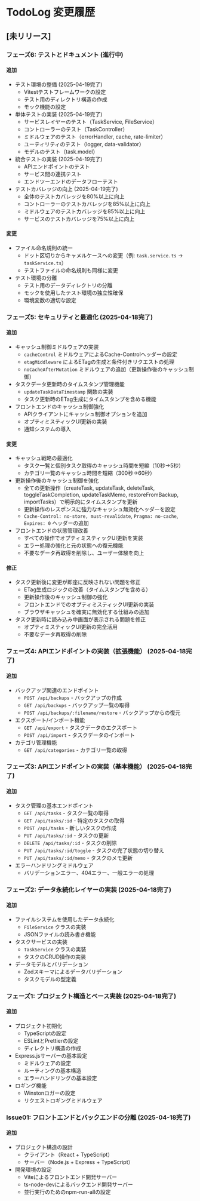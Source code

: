 # TodoLog 変更履歴

## [未リリース]

### フェーズ6: テストとドキュメント (進行中)

#### 追加
- テスト環境の整備 (2025-04-19完了)
  - Vitestテストフレームワークの設定
  - テスト用のディレクトリ構造の作成
  - モック機能の設定
- 単体テストの実装 (2025-04-19完了)
  - サービスレイヤーのテスト（TaskService, FileService）
  - コントローラーのテスト（TaskController）
  - ミドルウェアのテスト（errorHandler, cache, rate-limiter）
  - ユーティリティのテスト（logger, data-validator）
  - モデルのテスト（task.model）
- 統合テストの実装 (2025-04-19完了)
  - APIエンドポイントのテスト
  - サービス間の連携テスト
  - エンドツーエンドのデータフローテスト
- テストカバレッジの向上 (2025-04-19完了)
  - 全体のテストカバレッジを80%以上に向上
  - コントローラーのテストカバレッジを85%以上に向上
  - ミドルウェアのテストカバレッジを85%以上に向上
  - サービスのテストカバレッジを75%以上に向上

#### 変更
- ファイル命名規則の統一
  - ドット区切りからキャメルケースへの変更（例: `task.service.ts` → `taskService.ts`）
  - テストファイルの命名規則も同様に変更
- テスト環境の分離
  - テスト用のデータディレクトリの分離
  - モックを使用したテスト環境の独立性確保
  - 環境変数の適切な設定

### フェーズ5: セキュリティと最適化 (2025-04-18完了)

#### 追加
- キャッシュ制御ミドルウェアの実装
  - `cacheControl` ミドルウェアによるCache-Controlヘッダーの設定
  - `etagMiddleware` によるETagの生成と条件付きリクエストの処理
  - `noCacheAfterMutation` ミドルウェアの追加（更新操作後のキャッシュ制御）
- タスクデータ更新時のタイムスタンプ管理機能
  - `updateTaskDataTimestamp` 関数の実装
  - タスク更新時のETag生成にタイムスタンプを含める機能
- フロントエンドのキャッシュ制御強化
  - APIクライアントにキャッシュ制御オプションを追加
  - オプティミスティックUI更新の実装
  - 通知システムの導入

#### 変更
- キャッシュ戦略の最適化
  - タスク一覧と個別タスク取得のキャッシュ時間を短縮（10秒→5秒）
  - カテゴリ一覧のキャッシュ時間を短縮（300秒→60秒）
- 更新操作後のキャッシュ制御を強化
  - 全ての更新操作（createTask, updateTask, deleteTask, toggleTaskCompletion, updateTaskMemo, restoreFromBackup, importTasks）で明示的にタイムスタンプを更新
  - 更新操作のレスポンスに強力なキャッシュ無効化ヘッダーを設定
  - `Cache-Control: no-store, must-revalidate`, `Pragma: no-cache`, `Expires: 0` ヘッダーの追加
- フロントエンドの状態管理改善
  - すべての操作でオプティミスティックUI更新を実装
  - エラー処理の強化と元の状態への復元機能
  - 不要なデータ再取得を削除し、ユーザー体験を向上

#### 修正
- タスク更新後に変更が即座に反映されない問題を修正
  - ETag生成ロジックの改善（タイムスタンプを含める）
  - 更新操作後のキャッシュ制御の強化
  - フロントエンドでのオプティミスティックUI更新の実装
  - ブラウザキャッシュを確実に無効化する仕組みの追加
- タスク更新時に読み込み中画面が表示される問題を修正
  - オプティミスティックUI更新の完全活用
  - 不要なデータ再取得の削除

### フェーズ4: APIエンドポイントの実装（拡張機能） (2025-04-18完了)

#### 追加
- バックアップ関連のエンドポイント
  - `POST /api/backups` - バックアップの作成
  - `GET /api/backups` - バックアップ一覧の取得
  - `POST /api/backups/:filename/restore` - バックアップからの復元
- エクスポート/インポート機能
  - `GET /api/export` - タスクデータのエクスポート
  - `POST /api/import` - タスクデータのインポート
- カテゴリ管理機能
  - `GET /api/categories` - カテゴリ一覧の取得

### フェーズ3: APIエンドポイントの実装（基本機能） (2025-04-18完了)

#### 追加
- タスク管理の基本エンドポイント
  - `GET /api/tasks` - タスク一覧の取得
  - `GET /api/tasks/:id` - 特定のタスクの取得
  - `POST /api/tasks` - 新しいタスクの作成
  - `PUT /api/tasks/:id` - タスクの更新
  - `DELETE /api/tasks/:id` - タスクの削除
  - `PUT /api/tasks/:id/toggle` - タスクの完了状態の切り替え
  - `PUT /api/tasks/:id/memo` - タスクのメモ更新
- エラーハンドリングミドルウェア
  - バリデーションエラー、404エラー、一般エラーの処理

### フェーズ2: データ永続化レイヤーの実装 (2025-04-18完了)

#### 追加
- ファイルシステムを使用したデータ永続化
  - `FileService` クラスの実装
  - JSONファイルの読み書き機能
- タスクサービスの実装
  - `TaskService` クラスの実装
  - タスクのCRUD操作の実装
- データモデルとバリデーション
  - Zodスキーマによるデータバリデーション
  - タスクモデルの型定義

### フェーズ1: プロジェクト構造とベース実装 (2025-04-18完了)

#### 追加
- プロジェクト初期化
  - TypeScriptの設定
  - ESLintとPrettierの設定
  - ディレクトリ構造の作成
- Express.jsサーバーの基本設定
  - ミドルウェアの設定
  - ルーティングの基本構造
  - エラーハンドリングの基本設定
- ロギング機能
  - Winstonロガーの設定
  - リクエストロギングミドルウェア

### Issue01: フロントエンドとバックエンドの分離 (2025-04-18完了)

#### 追加
- プロジェクト構造の設計
  - クライアント（React + TypeScript）
  - サーバー（Node.js + Express + TypeScript）
- 開発環境の設定
  - Viteによるフロントエンド開発サーバー
  - ts-node-devによるバックエンド開発サーバー
  - 並行実行のためのnpm-run-allの設定
